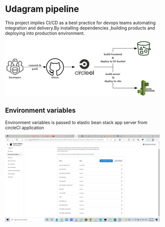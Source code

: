 # Udagram pipeline

This project implies CI/CD as a best practice for devops teams automating integration and delivery.By installing dependencies ,building products and deploying into production environment.

![pipeline](./screenshots/pipeline.png)

## Environment variables

Environment variables is passed to elastic bean stack app server from circleCI application

![CircleCiEnvVariables](./screenshots/CircleCiEnvVariables.PNG)